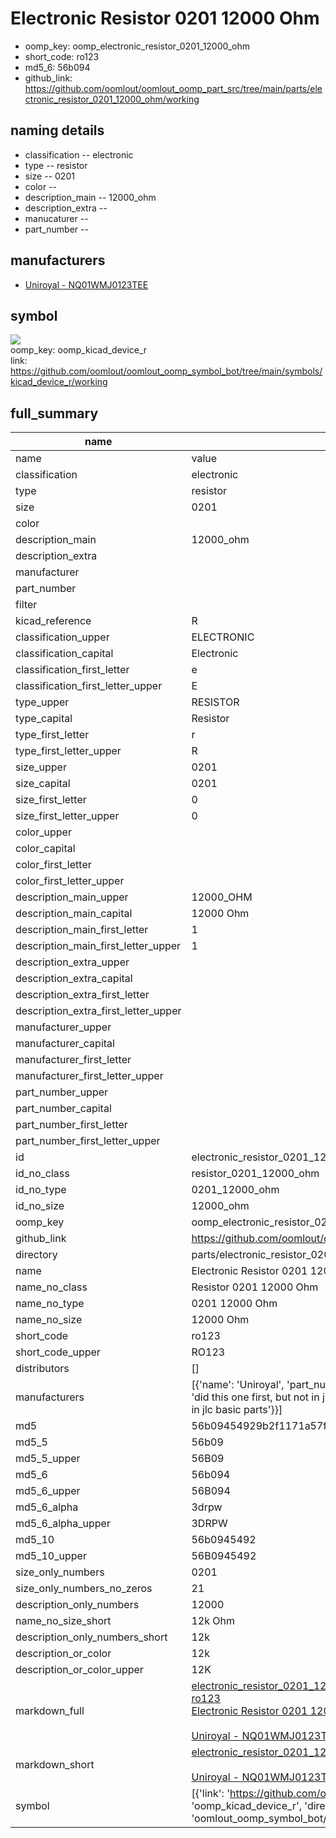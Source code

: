 # Electronic Resistor 0201 12000 Ohm

  
* oomp_key: oomp_electronic_resistor_0201_12000_ohm 
* short_code: ro123
* md5_6: 56b094  
* github_link: https://github.com/oomlout/oomlout_oomp_part_src/tree/main/parts/electronic_resistor_0201_12000_ohm/working  
## naming details
* classification -- electronic
* type -- resistor
* size -- 0201
* color -- 
* description_main -- 12000_ohm
* description_extra -- 
* manucaturer -- 
* part_number -- 


## manufacturers
* [Uniroyal - NQ01WMJ0123TEE]()  

## symbol

![](symbol/{index}}/working/working_600.png)  
oomp_key: oomp_kicad_device_r  
link: https://github.com/oomlout/oomlout_oomp_symbol_bot/tree/main/symbols/kicad_device_r/working  


## full_summary
| name | value | 
| --- | --- | 
| name | value | 
| classification | electronic | 
| type | resistor | 
| size | 0201 | 
| color |  | 
| description_main | 12000_ohm | 
| description_extra |  | 
| manufacturer |  | 
| part_number |  | 
| filter |  | 
| kicad_reference | R | 
| classification_upper | ELECTRONIC | 
| classification_capital | Electronic | 
| classification_first_letter | e | 
| classification_first_letter_upper | E | 
| type_upper | RESISTOR | 
| type_capital | Resistor | 
| type_first_letter | r | 
| type_first_letter_upper | R | 
| size_upper | 0201 | 
| size_capital | 0201 | 
| size_first_letter | 0 | 
| size_first_letter_upper | 0 | 
| color_upper |  | 
| color_capital |  | 
| color_first_letter |  | 
| color_first_letter_upper |  | 
| description_main_upper | 12000_OHM | 
| description_main_capital | 12000 Ohm | 
| description_main_first_letter | 1 | 
| description_main_first_letter_upper | 1 | 
| description_extra_upper |  | 
| description_extra_capital |  | 
| description_extra_first_letter |  | 
| description_extra_first_letter_upper |  | 
| manufacturer_upper |  | 
| manufacturer_capital |  | 
| manufacturer_first_letter |  | 
| manufacturer_first_letter_upper |  | 
| part_number_upper |  | 
| part_number_capital |  | 
| part_number_first_letter |  | 
| part_number_first_letter_upper |  | 
| id | electronic_resistor_0201_12000_ohm | 
| id_no_class | resistor_0201_12000_ohm | 
| id_no_type | 0201_12000_ohm | 
| id_no_size | 12000_ohm | 
| oomp_key | oomp_electronic_resistor_0201_12000_ohm | 
| github_link | https://github.com/oomlout/oomlout_oomp_part_src/tree/main/parts/electronic_resistor_0201_12000_ohm/working | 
| directory | parts/electronic_resistor_0201_12000_ohm | 
| name | Electronic Resistor 0201 12000 Ohm | 
| name_no_class | Resistor 0201 12000 Ohm | 
| name_no_type | 0201 12000 Ohm | 
| name_no_size | 12000 Ohm | 
| short_code | ro123 | 
| short_code_upper | RO123 | 
| distributors | [] | 
| manufacturers | [{'name': 'Uniroyal', 'part_number': 'NQ01WMJ0123TEE', 'link': '', 'id': 'manufacturer_uniroyal', 'note': {'reason': 'did this one first, but not in jlc pcb basic parts and 1 percent are and they are the same price', 'reason_short': 'not in jlc basic parts'}}] | 
| md5 | 56b09454929b2f1171a57fbf797d6d8f | 
| md5_5 | 56b09 | 
| md5_5_upper | 56B09 | 
| md5_6 | 56b094 | 
| md5_6_upper | 56B094 | 
| md5_6_alpha | 3drpw | 
| md5_6_alpha_upper | 3DRPW | 
| md5_10 | 56b0945492 | 
| md5_10_upper | 56B0945492 | 
| size_only_numbers | 0201 | 
| size_only_numbers_no_zeros | 21 | 
| description_only_numbers | 12000 | 
| name_no_size_short | 12k Ohm | 
| description_only_numbers_short | 12k | 
| description_or_color | 12k | 
| description_or_color_upper | 12K | 
| markdown_full | [electronic_resistor_0201_12000_ohm](https://github.com/oomlout/oomlout_oomp_part_src/tree/main/parts/electronic_resistor_0201_12000_ohm/working)<br>[ro123](https://github.com/oomlout/oomlout_oomp_part_src/tree/main/parts/electronic_resistor_0201_12000_ohm/working)<br>[Electronic Resistor 0201 12000 Ohm](https://github.com/oomlout/oomlout_oomp_part_src/tree/main/parts/electronic_resistor_0201_12000_ohm/working)<br><br>[Uniroyal - NQ01WMJ0123TEE- not in jlc basic parts]() [(L)  ](https://www.lcsc.com/search?q=NQ01WMJ0123TEE)[(D)  ](https://www.digikey.com/en/products?keywords=NQ01WMJ0123TEE)[(M)  ](https://www.mouser.com/Search/Refine?Keyword=NQ01WMJ0123TEE)[(N)  ](https://www.newark.com/search?st=NQ01WMJ0123TEE)[(SZ)  ](https://so.szlcsc.com/global.html?k=NQ01WMJ0123TEE)<br> | 
| markdown_short | [electronic_resistor_0201_12000_ohm](https://github.com/oomlout/oomlout_oomp_part_src/tree/main/parts/electronic_resistor_0201_12000_ohm/working)<br><br>[Uniroyal - NQ01WMJ0123TEE- not in jlc basic parts]() | 
| symbol | [{'link': 'https://github.com/oomlout/oomlout_oomp_symbol_bot/tree/main/symbols/kicad_device_r', 'oomp_key': 'oomp_kicad_device_r', 'directory': 'oomlout_oomp_symbol_bot/symbols/kicad_device_r//working/working.kicad_sym', 'index': 0}] | 
